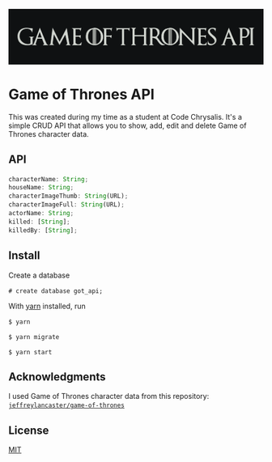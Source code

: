 ![Screenshot](top-image.png)

# Game of Thrones API

This was created during my time as a student at Code Chrysalis.
It's a simple CRUD API that allows you to show, add, edit and delete Game of Thrones character data.

## API

```js
characterName: String;
houseName: String;
characterImageThumb: String(URL);
characterImageFull: String(URL);
actorName: String;
killed: [String];
killedBy: [String];
```

## Install

Create a database

```
# create database got_api;
```

With [yarn](https://yarnpkg.com/en/) installed, run

```
$ yarn
```

```
$ yarn migrate
```

```
$ yarn start
```

## Acknowledgments

I used Game of Thrones character data from this repository:
[`jeffreylancaster/game-of-thrones`](https://github.com/jeffreylancaster/game-of-thrones)

## License

[MIT](https://choosealicense.com/licenses/mit/)
